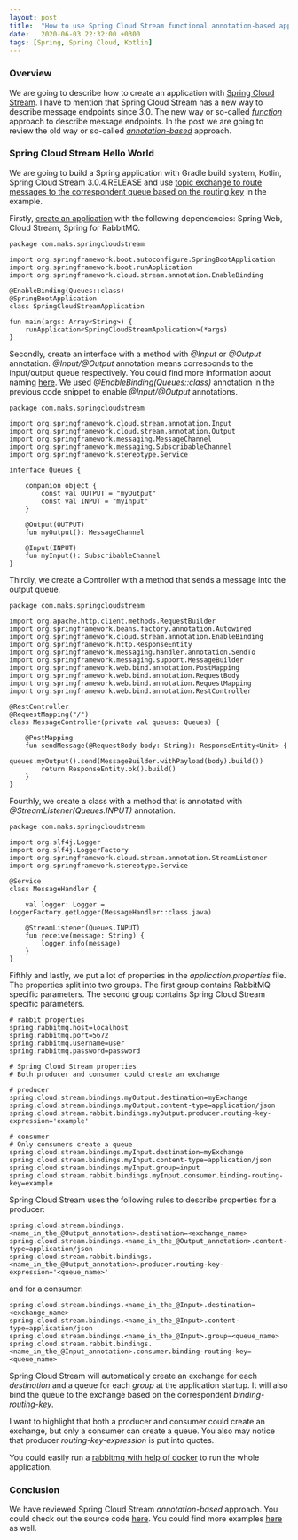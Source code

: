 ```yaml
---
layout: post
title:  "How to use Spring Cloud Stream functional annotation-based approach"
date:   2020-06-03 22:32:00 +0300
tags: [Spring, Spring Cloud, Kotlin]
---
```


### Overview

We are going to describe how to create an application with [Spring Cloud Stream](https://cloud.spring.io/spring-cloud-static/spring-cloud-stream/3.0.4.RELEASE/reference/html/index.html).
I have to mention that Spring Cloud Stream has a new way to describe message endpoints since 3.0.
The new way or so-called [*function*](https://cloud.spring.io/spring-cloud-static/spring-cloud-stream/3.0.4.RELEASE/reference/html/spring-cloud-stream.html#spring_cloud_function) approach to describe message endpoints. 
In the post we are going to review the old way or so-called [*annotation-based*](https://cloud.spring.io/spring-cloud-static/spring-cloud-stream/3.0.4.RELEASE/reference/html/spring-cloud-stream.html#_annotation_based_support_legacy) approach.

### Spring Cloud Stream Hello World

We are going to build a Spring application with Gradle build system, Kotlin, Spring Cloud Stream 3.0.4.RELEASE and use [topic exchange to route messages to the correspondent queue based on the routing key](https://www.rabbitmq.com/tutorials/tutorial-five-python.html) in the example.

Firstly, [create an application](https://start.spring.io/) with the following dependencies: Spring Web, Cloud Stream, Spring for RabbitMQ. 

```
package com.maks.springcloudstream

import org.springframework.boot.autoconfigure.SpringBootApplication
import org.springframework.boot.runApplication
import org.springframework.cloud.stream.annotation.EnableBinding

@EnableBinding(Queues::class)
@SpringBootApplication
class SpringCloudStreamApplication

fun main(args: Array<String>) {
	runApplication<SpringCloudStreamApplication>(*args)
}
```

Secondly, create an interface with a method with *@Input* or *@Output* annotation. 
*@Input/@Output* annotation means corresponds to the input/output queue respectively.
You could find more information about naming [here](https://cloud.spring.io/spring-cloud-static/spring-cloud-stream/3.0.4.RELEASE/reference/html/spring-cloud-stream.html#_annotation_based_binding_names_legacy).
We used *@EnableBinding(Queues::class)* annotation in the previous code snippet to enable *@Input/@Output* annotations.

```
package com.maks.springcloudstream

import org.springframework.cloud.stream.annotation.Input
import org.springframework.cloud.stream.annotation.Output
import org.springframework.messaging.MessageChannel
import org.springframework.messaging.SubscribableChannel
import org.springframework.stereotype.Service

interface Queues {

    companion object {
        const val OUTPUT = "myOutput"
        const val INPUT = "myInput"
    }

    @Output(OUTPUT)
    fun myOutput(): MessageChannel

    @Input(INPUT)
    fun myInput(): SubscribableChannel
}
```

Thirdly, we create a Controller with a method that sends a message into the output queue.

```
package com.maks.springcloudstream

import org.apache.http.client.methods.RequestBuilder
import org.springframework.beans.factory.annotation.Autowired
import org.springframework.cloud.stream.annotation.EnableBinding
import org.springframework.http.ResponseEntity
import org.springframework.messaging.handler.annotation.SendTo
import org.springframework.messaging.support.MessageBuilder
import org.springframework.web.bind.annotation.PostMapping
import org.springframework.web.bind.annotation.RequestBody
import org.springframework.web.bind.annotation.RequestMapping
import org.springframework.web.bind.annotation.RestController

@RestController
@RequestMapping("/")
class MessageController(private val queues: Queues) {

    @PostMapping
    fun sendMessage(@RequestBody body: String): ResponseEntity<Unit> {
        queues.myOutput().send(MessageBuilder.withPayload(body).build())
        return ResponseEntity.ok().build()
    }
}
```

Fourthly, we create a class with a method that is annotated with *@StreamListener(Queues.INPUT)* annotation.

```
package com.maks.springcloudstream

import org.slf4j.Logger
import org.slf4j.LoggerFactory
import org.springframework.cloud.stream.annotation.StreamListener
import org.springframework.stereotype.Service

@Service
class MessageHandler {

    val logger: Logger = LoggerFactory.getLogger(MessageHandler::class.java)

    @StreamListener(Queues.INPUT)
    fun receive(message: String) {
        logger.info(message)
    }
}
```

Fifthly and lastly, we put a lot of properties in the *application.properties* file.
The properties split into two groups. The first group contains RabbitMQ specific parameters. The second group contains Spring Cloud Stream specific parameters.

```
# rabbit properties
spring.rabbitmq.host=localhost
spring.rabbitmq.port=5672
spring.rabbitmq.username=user
spring.rabbitmq.password=password

# Spring Cloud Stream properties
# Both producer and consumer could create an exchange

# producer
spring.cloud.stream.bindings.myOutput.destination=myExchange
spring.cloud.stream.bindings.myOutput.content-type=application/json
spring.cloud.stream.rabbit.bindings.myOutput.producer.routing-key-expression='example'

# consumer
# Only consumers create a queue
spring.cloud.stream.bindings.myInput.destination=myExchange
spring.cloud.stream.bindings.myInput.content-type=application/json
spring.cloud.stream.bindings.myInput.group=input
spring.cloud.stream.rabbit.bindings.myInput.consumer.binding-routing-key=example
```

Spring Cloud Stream uses the following rules to describe properties for a producer:

```
spring.cloud.stream.bindings.<name_in_the_@Output_annotation>.destination=<exchange_name>
spring.cloud.stream.bindings.<name_in_the_@Output_annotation>.content-type=application/json
spring.cloud.stream.rabbit.bindings.<name_in_the_@Output_annotation>.producer.routing-key-expression='<queue_name>'
```

and for a consumer:

```
spring.cloud.stream.bindings.<name_in_the_@Input>.destination=<exchange_name>
spring.cloud.stream.bindings.<name_in_the_@Input>.content-type=application/json
spring.cloud.stream.bindings.<name_in_the_@Input>.group=<queue_name>
spring.cloud.stream.rabbit.bindings.<name_in_the_@Input_annotation>.consumer.binding-routing-key=<queue_name>
```

Spring Cloud Stream will automatically create an exchange for each *destination* and a queue for each *group* at the application startup.
It will also bind the queue to the exchange based on the correspondent *binding-routing-key*.

I want to highlight that both a producer and consumer could create an exchange, but only a consumer can create a queue.
You also may notice that producer *routing-key-expression* is put into quotes.

You could easily run a [rabbitmq with help of docker](https://hub.docker.com/_/rabbitmq/) to run the whole application.

### Conclusion

We have reviewed Spring Cloud Stream *annotation-based* approach.
You could check out the source code [here](https://github.com/vmaks/spring-cloud-stream-example/tree/master/annotation-rabbit).
You could find more examples [here](https://github.com/spring-cloud/spring-cloud-stream-samples) as well.

